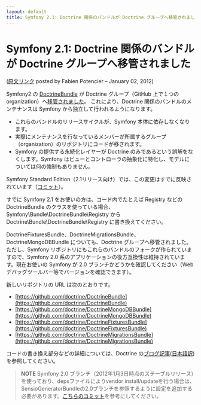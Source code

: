 ```yaml
---
layout: default
title: Symfony 2.1: Doctrine 関係のバンドルが Doctrine グループへ移管されました
---
```


Symfony 2.1: Doctrine 関係のバンドルが Doctrine グループへ移管されました
========================================================================

([原文リンク](http://symfony.com/blog/symfony-2-1-the-doctrine-bundle-has-moved-to-the-doctrine-organization) posted by Fabien Potencier – January 02, 2012)

Symfony2 の [DoctrineBundle](https://github.com/doctrine/DoctrineBundle) が Doctrine グループ（GitHub 上で１つの organization）へ[移管されました](https://github.com/symfony/symfony/commit/dcf209a4aaf27147848437bc5a505b5506116d44)。
これにより、Doctrine 関係のバンドルのメンテナンスは Symfony から独立して行われるようになります。

  - これらのバンドルのリリースサイクルが、Symfony 本体に依存しなくなります。
  - 実際にメンテナンスを行なっているメンバーが所属するグループ（organization）のリポジトリにコードが移されます。
  - Symfony の提供する永続化レイヤーが Doctrine のみであるという誤解をなくします。Symfony はビューとコントローラの抽象化に特化し、モデルについては何の強制もありません。

Symfony Standard Edition（2.1リリース向け）では、この変更はすでに反映されています（[コミット](https://github.com/symfony/symfony-standard/commit/5dee24eb280452fe46e76f99706c21ab417462ac)）。

すでに Symfony 2.1 をお使いの方は、コード内でたとえば Registry などの DoctrineBundle のクラスを使っている場合、Symfony\Bundle\DoctrineBundle\Registry から Doctrine\Bundle\DoctrineBundle\Registry に書き換えてください。

DoctrineFixturesBundle、DoctrineMigrationsBundle、DoctrineMongoDBBundle についても、Doctrine グループへ移管されました。ただし、Symfony リポジトリにもこれらのバンドルのフォークが作られていますので、Symfony 2.0 系のアプリケーションの後方互換性は維持されています。現在お使いの Symfony が 2.0 ブランチかどうかを確認してください（Web デバッグツールバー等でバージョンを確認できます）。

新しいリポジトリの URL は次のとおりです。

  - [https://github.com/doctrine/DoctrineBundle](https://github.com/doctrine/DoctrineBundle)
  - [https://github.com/doctrine/DoctrineMongoDBBundle](https://github.com/doctrine/DoctrineMongoDBBundle)
  - [https://github.com/doctrine/DoctrineFixturesBundle](https://github.com/doctrine/DoctrineFixturesBundle)
  - [https://github.com/doctrine/DoctrineMigrationsBundle](https://github.com/doctrine/DoctrineMigrationsBundle)

コードの書き換え部分などの詳細については、Doctrine の[ブログ記事](http://www.doctrine-project.org/blog/symfony-bundles-move)([日本語訳](http://www.symfony.gr.jp/blog/20120103-symfony-bundles-move))を参照してください。

> **NOTE**
> Symfony 2.0 ブランチ（2012年1月3日時点のステーブルリリース）を使っており、depsファイルによりvendor install/updateを行う場合は、SensioGeneratorBundleの2.0ブランチを参照するように設定を追加する必要があります。[こちらのコミット](https://github.com/symfony/symfony-standard/commit/5a2c4ba7ea07f03d1222a682d360e631dea8abdd)を参考にしてください。


